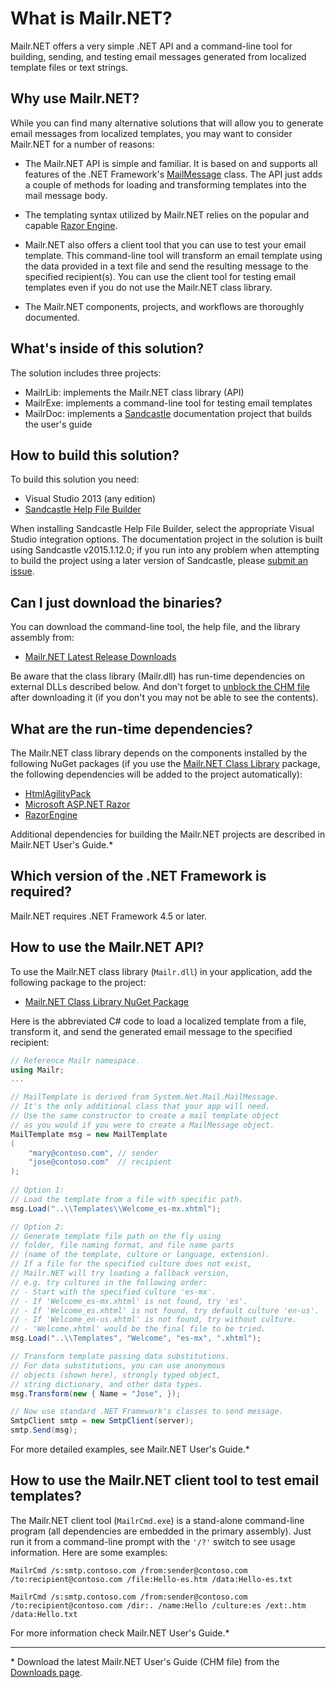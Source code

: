 # What is Mailr.NET?
Mailr.NET offers a very simple .NET API and a command-line tool for building, sending, and testing email messages generated from localized template files or text strings.

## Why use Mailr.NET?
While you can find many alternative solutions that will allow you to generate email messages from localized templates, you may want to consider Mailr.NET for a number of reasons:

- The Mailr.NET API is simple and familiar. It is based on and supports all features of the .NET Framework's [MailMessage](https://msdn.microsoft.com/en-us/library/system.net.mail.mailmessage(v=vs.110).aspx) class. The API just adds a couple of methods for loading and transforming templates into the mail message body.

- The templating syntax utilized by Mailr.NET relies on the popular and capable [Razor Engine](https://github.com/Antaris/RazorEngine/wiki/1.-About-Razor-and-its-syntax).

- Mailr.NET also offers a client tool that you can use to test your email template. This command-line tool will transform an email template using the data provided in a text file and send the resulting message to the specified recipient(s). You can use the client tool for testing email templates even if you do not use the Mailr.NET class library.

- The Mailr.NET components, projects, and workflows are thoroughly documented.

## What's inside of this solution?
The solution includes three projects:

- MailrLib: implements the Mailr.NET class library (API)
- MailrExe: implements a command-line tool for testing email templates
- MailrDoc: implements a [Sandcastle](https://github.com/EWSoftware/SHFB) documentation project that builds the user's guide

## How to build this solution?
To build this solution you need:

- Visual Studio 2013 (any edition)
- [Sandcastle Help File Builder](http://ewsoftware.github.io/SHFB/html/8c0c97d0-c968-4c15-9fe9-e8f3a443c50a.htm)

When installing Sandcastle Help File Builder, select the appropriate Visual Studio integration options. The documentation project in the solution is built using Sandcastle v2015.1.12.0; if you run into any problem when attempting to build the project using a later version of Sandcastle, please [submit an issue](../../issues).

## Can I just download the binaries?
You can download the command-line tool, the help file, and the library assembly from:

- [Mailr.NET Latest Release Downloads](../../releases)

Be aware that the class library (Mailr.dll) has run-time dependencies on external DLLs described below. And don't forget to [unblock the CHM file](http://www.jeff.wilcox.name/2008/11/unblock-chms/) after downloading it (if you don't you may not be able to see the contents).

## What are the run-time dependencies?
The Mailr.NET class library depends on the components installed by the following NuGet packages (if you use the [Mailr.NET Class Library](http://www.nuget.org/packages/mailr/) package, the following dependencies will be added to the project automatically):

- [HtmlAgilityPack](https://www.nuget.org/packages/HtmlAgilityPack/)
- [Microsoft ASP.NET Razor](https://www.nuget.org/packages/Microsoft.AspNet.Razor)
- [RazorEngine](https://www.nuget.org/packages/RazorEngine/)

Additional dependencies for building the Mailr.NET projects are described in Mailr.NET User's Guide.&#42;

## Which version of the .NET Framework is required?
Mailr.NET requires .NET Framework 4.5 or later.

## How to use the Mailr.NET API?
To use the Mailr.NET class library (`Mailr.dll`) in your application, add the following package to the project:

- [Mailr.NET Class Library NuGet Package](http://www.nuget.org/packages/mailr/)

Here is the abbreviated C# code to load a localized template from a file, transform it, and send the generated email message to the specified recipient:

```c#
// Reference Mailr namespace.
using Mailr;
...

// MailTemplate is derived from System.Net.Mail.MailMessage.
// It's the only additional class that your app will need.
// Use the same constructor to create a mail template object
// as you would if you were to create a MailMessage object.
MailTemplate msg = new MailTemplate
(
    "mary@contoso.com", // sender
    "jose@contoso.com"  // recipient
);
  
// Option 1: 
// Load the template from a file with specific path.
msg.Load("..\\Templates\\Welcome_es-mx.xhtml");

// Option 2:
// Generate template file path on the fly using
// folder, file naming format, and file name parts
// (name of the template, culture or language, extension).
// If a file for the specified culture does not exist,
// Mailr.NET will try loading a fallback version,
// e.g. try cultures in the following order:
// - Start with the specified culture 'es-mx'.
// - If 'Welcome_es-mx.xhtml' is not found, try 'es'.
// - If 'Welcome_es.xhtml' is not found, try default culture 'en-us'.
// - If 'Welcome_en-us.xhtml' is not found, try without culture.
// - 'Welcome.xhtml' would be the final file to be tried. 
msg.Load("..\\Templates", "Welcome", "es-mx", ".xhtml");

// Transform template passing data substitutions.
// For data substitutions, you can use anonymous
// objects (shown here), strongly typed object,
// string dictionary, and other data types.
msg.Transform(new { Name = "Jose", });

// Now use standard .NET Framework's classes to send message.
SmtpClient smtp = new SmtpClient(server);
smtp.Send(msg);
```
For more detailed examples, see Mailr.NET User's Guide.&#42;

## How to use the Mailr.NET client tool to test email templates?
The Mailr.NET client tool (`MailrCmd.exe`) is a stand-alone command-line program (all dependencies are embedded in the primary assembly). Just run it from a command-line prompt with the `'/?'` switch to see usage information. Here are some examples:

```
MailrCmd /s:smtp.contoso.com /from:sender@contoso.com /to:recipient@contoso.com /file:Hello-es.htm /data:Hello-es.txt
```

```
MailrCmd /s:smtp.contoso.com /from:sender@contoso.com /to:recipient@contoso.com /dir:. /name:Hello /culture:es /ext:.htm /data:Hello.txt
```

For more information check Mailr.NET User's Guide.&#42;

---

&#42; Download the latest Mailr.NET User's Guide (CHM file) from the [Downloads page](../../releases).

